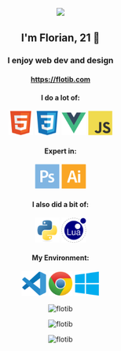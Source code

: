 <p align="center">
  <img src="https://capsule-render.vercel.app/api?type=waving&color=a268e3&fontColor=ffffff&height=290&text=Hey!"/>
</p>
  
<h2 align="center">I'm Florian, 21 👋</h2>
<h3 align="center">I enjoy web dev and design</h3>
<h4 align="center"><a href="https://flotib.com" target="_blank">https://flotib.com</a></h4>

<h4 align="center">I do a lot of:</h4>
<p align="center">
  <img src="https://raw.githubusercontent.com/devicons/devicon/master/icons/html5/html5-original.svg" alt="html" width="50" height="50"/>
  <img src="https://raw.githubusercontent.com/devicons/devicon/master/icons/css3/css3-original.svg" alt="css" width="50" height="50"/>
  <img src="https://raw.githubusercontent.com/devicons/devicon/master/icons/vuejs/vuejs-original.svg" alt="vuejs" width="50" height="50"/>
  <img src="https://raw.githubusercontent.com/devicons/devicon/master/icons/javascript/javascript-original.svg" alt="javascript" width="50" height="50"/>
 </p>
<h4 align="center">Expert in:</h4>
<p align="center">
  <img src="https://raw.githubusercontent.com/devicons/devicon/master/icons/photoshop/photoshop-plain.svg" alt="photoshop" width="50" height="50"/>
  <img src="https://raw.githubusercontent.com/devicons/devicon/master/icons/illustrator/illustrator-plain.svg" alt="illustrator" width="50" height="50"/>
</p>
<h4 align="center">I also did a bit of:</h4>
<p align="center"> 
  <img src="https://raw.githubusercontent.com/devicons/devicon/master/icons/python/python-original.svg" alt="python" width="50" height="50"/>
  <img src="https://raw.githubusercontent.com/devicons/devicon/master/icons/lua/lua-original-wordmark.svg" alt="python" width="50" height="50"/>
</p>
<h4 align="center">My Environment:</h4>
<p align="center">  
  <img src="https://raw.githubusercontent.com/devicons/devicon/master/icons/vscode/vscode-original.svg" alt="vscode" width="50" height="50"/>
  <img src="https://raw.githubusercontent.com/devicons/devicon/master/icons/chrome/chrome-original.svg" alt="chrome" width="50" height="50"/>
  <img src="https://raw.githubusercontent.com/devicons/devicon/master/icons/windows8/windows8-original.svg" alt="windows" width="50" height="50"/>
</p>

<p align="center">
  <img src="https://komarev.com/ghpvc/?username=flotib&color=blueviolet" alt="flotib"/>
</p>

<p align="center">
  <img src="https://github-readme-stats.vercel.app/api?username=flotib&show_icons=true&theme=midnight-purple" alt="flotib"/>
</p>

<p align="center">
  <img src="https://github-readme-stats.vercel.app/api/top-langs/?username=Flotib&layout=compact&theme=jolly" alt="flotib"/>
</p>
